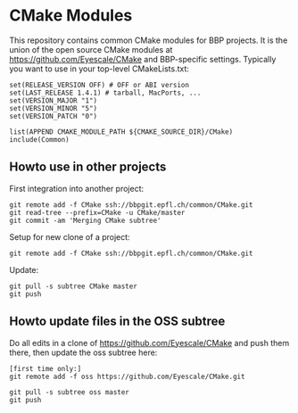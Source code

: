 # CMake Modules

This repository contains common CMake modules for BBP projects. It is
the union of the open source CMake modules at
https://github.com/Eyescale/CMake and BBP-specific settings. Typically
you want to use in your top-level CMakeLists.txt:

    set(RELEASE_VERSION OFF) # OFF or ABI version
    set(LAST_RELEASE 1.4.1) # tarball, MacPorts, ...
    set(VERSION_MAJOR "1")
    set(VERSION_MINOR "5")
    set(VERSION_PATCH "0")

    list(APPEND CMAKE_MODULE_PATH ${CMAKE_SOURCE_DIR}/CMake)
    include(Common)

## Howto use in other projects

First integration into another project:

    git remote add -f CMake ssh://bbpgit.epfl.ch/common/CMake.git
    git read-tree --prefix=CMake -u CMake/master
    git commit -am 'Merging CMake subtree'

Setup for new clone of a project:

    git remote add -f CMake ssh://bbpgit.epfl.ch/common/CMake.git

Update:

    git pull -s subtree CMake master
    git push

## Howto update files in the OSS subtree

Do all edits in a clone of https://github.com/Eyescale/CMake and push
them there, then update the oss subtree here:

    [first time only:]
    git remote add -f oss https://github.com/Eyescale/CMake.git

    git pull -s subtree oss master
    git push

